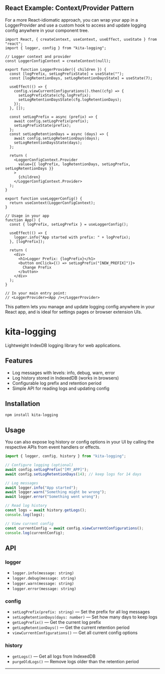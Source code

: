 ## React Example: Context/Provider Pattern

For a more React-idiomatic approach, you can wrap your app in a LoggerProvider and use a custom hook to access and update logging config anywhere in your component tree.

```tsx
import React, { createContext, useContext, useEffect, useState } from "react";
import { logger, config } from "kita-logging";

// Logger context and provider
const LoggerConfigContext = createContext(null);

export function LoggerProvider({ children }) {
  const [logPrefix, setLogPrefixState] = useState("");
  const [logRetentionDays, setLogRetentionDaysState] = useState(7);

  useEffect(() => {
    config.viewCurrentConfigurations().then((cfg) => {
      setLogPrefixState(cfg.logPrefix);
      setLogRetentionDaysState(cfg.logRetentionDays);
    });
  }, []);

  const setLogPrefix = async (prefix) => {
    await config.setLogPrefix(prefix);
    setLogPrefixState(prefix);
  };
  const setLogRetentionDays = async (days) => {
    await config.setLogRetentionDays(days);
    setLogRetentionDaysState(days);
  };

  return (
    <LoggerConfigContext.Provider
      value={{ logPrefix, logRetentionDays, setLogPrefix, setLogRetentionDays }}
    >
      {children}
    </LoggerConfigContext.Provider>
  );
}

export function useLoggerConfig() {
  return useContext(LoggerConfigContext);
}

// Usage in your app
function App() {
  const { logPrefix, setLogPrefix } = useLoggerConfig();

  useEffect(() => {
    logger.info("App started with prefix: " + logPrefix);
  }, [logPrefix]);

  return (
    <div>
      <h1>Logger Prefix: {logPrefix}</h1>
      <button onClick={() => setLogPrefix("[NEW_PREFIX]")}>
        Change Prefix
      </button>
    </div>
  );
}

// In your main entry point:
// <LoggerProvider><App /></LoggerProvider>
```

This pattern lets you manage and update logging config anywhere in your React app, and is ideal for settings pages or browser extension UIs.

# kita-logging

Lightweight IndexDB logging library for web applications.

## Features

- Log messages with levels: info, debug, warn, error
- Log history stored in IndexedDB (works in browsers)
- Configurable log prefix and retention period
- Simple API for reading logs and updating config

## Installation

```
npm install kita-logging
```

## Usage

You can also expose log history or config options in your UI by calling the respective APIs from event handlers or effects.

```typescript
import { logger, config, history } from "kita-logging";

// Configure logging (optional)
await config.setLogPrefix("[MY_APP]");
await config.setLogRetentionDays(14); // keep logs for 14 days

// Log messages
await logger.info("App started");
await logger.warn("Something might be wrong");
await logger.error("Something went wrong");

// Read log history
const logs = await history.getLogs();
console.log(logs);

// View current config
const currentConfig = await config.viewCurrentConfigurations();
console.log(currentConfig);
```

## API

### logger

- `logger.info(message: string)`
- `logger.debug(message: string)`
- `logger.warn(message: string)`
- `logger.error(message: string)`

### config

- `setLogPrefix(prefix: string)` — Set the prefix for all log messages
- `setLogRetentionDays(days: number)` — Set how many days to keep logs
- `getLogPrefix()` — Get the current log prefix
- `getLogRetentionDays()` — Get the current retention period
- `viewCurrentConfigurations()` — Get all current config options

### history

- `getLogs()` — Get all logs from IndexedDB
- `purgeOldLogs()` — Remove logs older than the retention period

---
